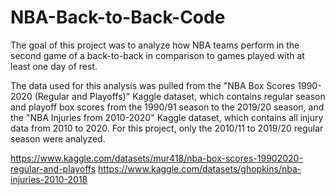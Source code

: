 # NBA-Back-to-Back-Code

The goal of this project was to analyze how NBA teams perform in the second game of a back-to-back in comparison to games played with at least one day of rest. 

The data used for this analysis was pulled from the "NBA Box Scores 1990-2020 (Regular and Playoffs)" Kaggle dataset, which contains regular season and playoff box scores from the 1990/91 season to the 2019/20 season, and the "NBA Injuries from 2010-2020" Kaggle dataset, which contains all injury data from 2010 to 2020. For this project, only the 2010/11 to 2019/20 regular season were analyzed.

https://www.kaggle.com/datasets/mur418/nba-box-scores-19902020-regular-and-playoffs
https://www.kaggle.com/datasets/ghopkins/nba-injuries-2010-2018




